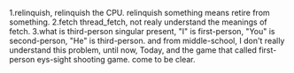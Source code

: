 1.relinquish, relinquish the CPU. relinquish something means retire from something.
2.fetch thread_fetch, not realy understand the meanings of fetch.
3.what is third-person singular present, "I" is first-person, "You" is second-person, "He" is third-person. and from middle-school, I don't really understand this problem, until now, Today, and the game that called first-person eys-sight shooting game. come to be clear.
